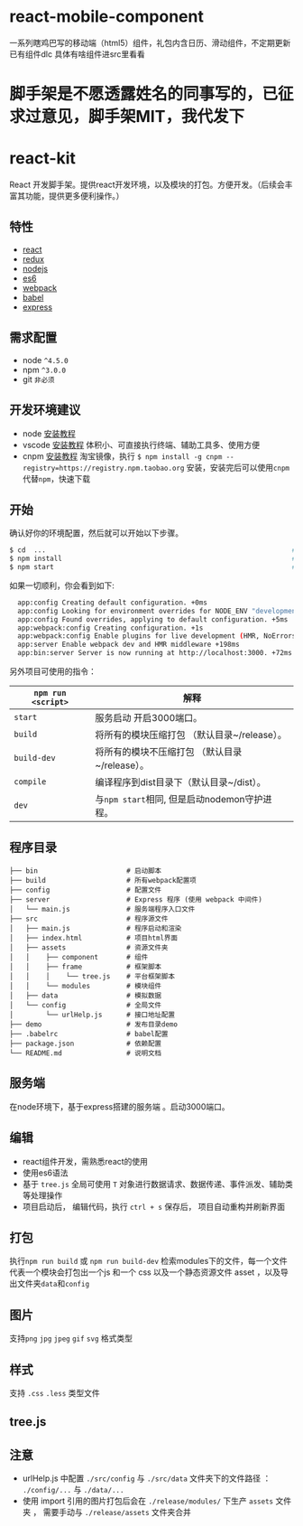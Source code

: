 # react-mobile-component
一系列瞎鸡巴写的移动端（html5）组件，礼包内含日历、滑动组件，不定期更新已有组件dlc
具体有啥组件进src里看看

# 脚手架是不愿透露姓名的同事写的，已征求过意见，脚手架MIT，我代发下

# react-kit

React 开发脚手架。提供react开发环境，以及模块的打包。方便开发。（后续会丰富其功能，提供更多便利操作。）

## 特性
* [react](https://github.com/facebook/react)
* [redux](https://github.com/rackt/redux)
* [nodejs](https://sfantasy.gitbooks.io/node-in-action/content/zh/)
* [es6](https://likebeta.gitbooks.io/es6tutorial/content/)
* [webpack](https://github.com/webpack/webpack)
* [babel](https://github.com/babel/babel)
* [express](https://github.com/expressjs/express)

## 需求配置
* node `^4.5.0`
* npm `^3.0.0`
* git `非必须`

## 开发环境建议
  *  node    [安装教程](http://www.runoob.com/nodejs/nodejs-install-setup.html)
  *  vscode  [安装教程](http://jingyan.baidu.com/article/0eb457e52675b503f1a90533.html)  体积小、可直接执行终端、辅助工具多、使用方便
  *  cnpm    [安装教程](https://npm.taobao.org/)  淘宝镜像，执行 `$ npm install -g cnpm --registry=https://registry.npm.taobao.org` 安装，安装完后可以使用`cnpm`代替`npm`，快速下载

## 开始

确认好你的环境配置，然后就可以开始以下步骤。

```bash
$ cd  ...                                                             # 进入文件目录
$ npm install                                                         # 根据package.json 下载插件依赖
$ npm start                                                           # 启动脚手架
```

如果一切顺利，你会看到如下:

```bash
  app:config Creating default configuration. +0ms
  app:config Looking for environment overrides for NODE_ENV "development". +14ms
  app:config Found overrides, applying to default configuration. +5ms
  app:webpack:config Creating configuration. +1s
  app:webpack:config Enable plugins for live development (HMR, NoErrors). +2ms
  app:server Enable webpack dev and HMR middleware +198ms
  app:bin:server Server is now running at http://localhost:3000. +72ms
```

另外项目可使用的指令：

|`npm run <script>`|解释|
|------------------|-----------|
|`start`|服务启动  开启3000端口。|
|`build`|将所有的模块压缩打包 （默认目录~/release）。|
|`build-dev`|将所有的模块不压缩打包 （默认目录~/release）。|
|`compile`|编译程序到dist目录下（默认目录~/dist）。|
|`dev`|与`npm start`相同, 但是启动nodemon守护进程。|


## 程序目录
```
├── bin                      # 启动脚本
├── build                    # 所有webpack配置项
├── config                   # 配置文件
├── server                   # Express 程序 (使用 webpack 中间件)
│   └── main.js              # 服务端程序入口文件
├── src                      # 程序源文件
│   ├── main.js              # 程序启动和渲染
│   ├── index.html           # 项目html界面
│   ├── assets               # 资源文件夹
│   │    ├── component       # 组件
│   │    ├── frame           # 框架脚本
│   │    │    └── tree.js    # 平台框架脚本
│   │    └── modules         # 模块组件
│   ├── data                 # 模拟数据
│   └── config               # 全局文件
│        └── urlHelp.js      # 接口地址配置
├── demo                     # 发布目录demo
├── .babelrc                 # babel配置
├── package.json             # 依赖配置
└── README.md                # 说明文档
```

## 服务端

在node环境下，基于express搭建的服务端 。启动3000端口。 

## 编辑

 * react组件开发，需熟悉react的使用
 * 使用es6语法
 * 基于 `tree.js` 全局可使用 `T` 对象进行数据请求、数据传递、事件派发、辅助类等处理操作
 * 项目启动后， 编辑代码，执行 `ctrl + s` 保存后， 项目自动重构并刷新界面

## 打包

执行`npm run build` 或 `npm run build-dev` 检索modules下的文件，每一个文件代表一个模块会打包出一个js 和一个 css 以及一个静态资源文件 asset ，以及导出文件夹`data`和`config`

## 图片

支持`png` `jpg` `jpeg` `gif` `svg` 格式类型

## 样式

支持 `.css` `.less` 类型文件

## tree.js

## 注意 

  * urlHelp.js 中配置  `./src/config` 与 `./src/data` 文件夹下的文件路径 ： `./config/...` 与 `./data/...`
  * 使用 import 引用的图片打包后会在 `./release/modules/` 下生产 `assets` 文件夹 ， 需要手动与 `./release/assets` 文件夹合并

